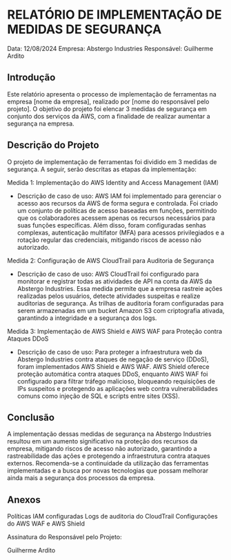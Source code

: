 # RELATÓRIO DE IMPLEMENTAÇÃO DE MEDIDAS DE SEGURANÇA

Data: 12/08/2024
Empresa: Abstergo Industries 
Responsável: Guilherme Ardito   

## Introdução
Este relatório apresenta o processo de implementação de ferramentas na empresa [nome da empresa], realizado por [nome do responsável pelo projeto]. O objetivo do projeto foi elencar 3 medidas de segurança em conjunto dos serviços da AWS, com a finalidade de realizar aumentar a segurança na empresa.

## Descrição do Projeto
O projeto de implementação de ferramentas foi dividido em 3 medidas de segurança. A seguir, serão descritas as etapas da implementação:

Medida 1: Implementação do AWS Identity and Access Management (IAM)
- Descrição de caso de uso: AWS IAM foi implementado para gerenciar o acesso aos recursos da AWS de forma segura e controlada. Foi criado um conjunto de políticas de acesso baseadas em funções, permitindo que os colaboradores acessem apenas os recursos necessários para suas funções específicas. Além disso, foram configuradas senhas complexas, autenticação multifator (MFA) para acessos privilegiados e a rotação regular das credenciais, mitigando riscos de acesso não autorizado.

Medida 2: Configuração de AWS CloudTrail para Auditoria de Segurança
- Descrição de caso de uso: AWS CloudTrail foi configurado para monitorar e registrar todas as atividades de API na conta da AWS da Abstergo Industries. Essa medida permite que a empresa rastreie ações realizadas pelos usuários, detecte atividades suspeitas e realize auditorias de segurança. As trilhas de auditoria foram configuradas para serem armazenadas em um bucket Amazon S3 com criptografia ativada, garantindo a integridade e a segurança dos logs.

Medida 3: Implementação de AWS Shield e AWS WAF para Proteção contra Ataques DDoS
- Descrição de caso de uso: Para proteger a infraestrutura web da Abstergo Industries contra ataques de negação de serviço (DDoS), foram implementados AWS Shield e AWS WAF. AWS Shield oferece proteção automática contra ataques DDoS, enquanto AWS WAF foi configurado para filtrar tráfego malicioso, bloqueando requisições de IPs suspeitos e protegendo as aplicações web contra vulnerabilidades comuns como injeção de SQL e scripts entre sites (XSS).


## Conclusão
A implementação dessas medidas de segurança na Abstergo Industries resultou em um aumento significativo na proteção dos recursos da empresa, mitigando riscos de acesso não autorizado, garantindo a rastreabilidade das ações e protegendo a infraestrutura contra ataques externos. Recomenda-se a continuidade da utilização das ferramentas implementadas e a busca por novas tecnologias que possam melhorar ainda mais a segurança dos processos da empresa.

## Anexos

Políticas IAM configuradas
Logs de auditoria do CloudTrail
Configurações do AWS WAF e AWS Shield

Assinatura do Responsável pelo Projeto:

Guilherme Ardito
